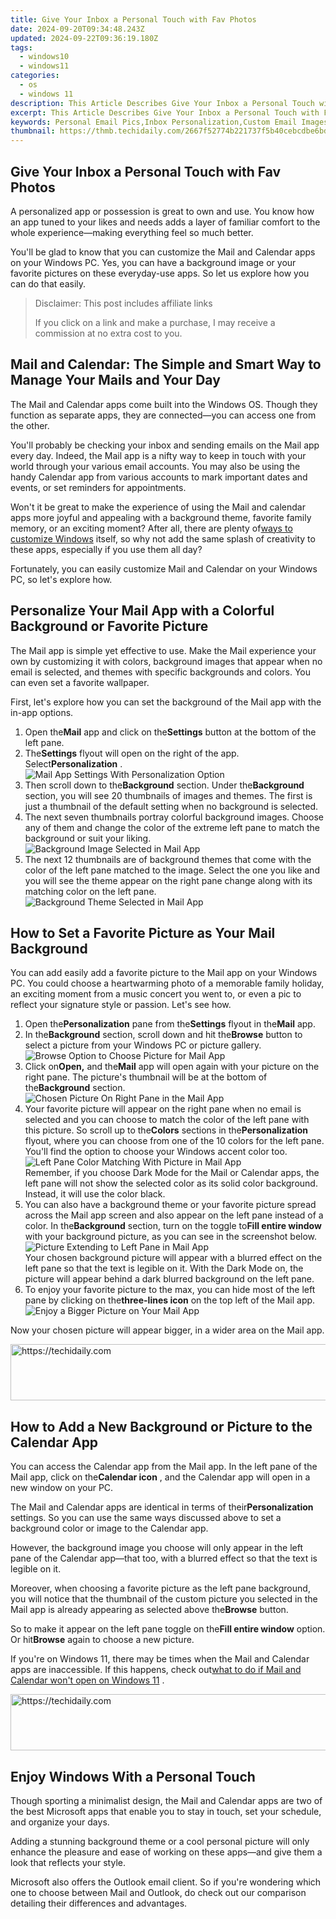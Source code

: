 ```yaml
---
title: Give Your Inbox a Personal Touch with Fav Photos
date: 2024-09-20T09:34:48.243Z
updated: 2024-09-22T09:36:19.180Z
tags:
  - windows10
  - windows11
categories:
  - os
  - windows 11
description: This Article Describes Give Your Inbox a Personal Touch with Fav Photos
excerpt: This Article Describes Give Your Inbox a Personal Touch with Fav Photos
keywords: Personal Email Pics,Inbox Personalization,Custom Email Images,Favorite Photo Emails,Personal Email Aesthetics,Unique Email Design,Personalized Email Themes
thumbnail: https://thmb.techidaily.com/2667f52774b221737f5b40cebcdbe6bd28a1a07909c05b7a4646323bdf667e48.jpg
---
```


## Give Your Inbox a Personal Touch with Fav Photos

 A personalized app or possession is great to own and use. You know how an app tuned to your likes and needs adds a layer of familiar comfort to the whole experience—making everything feel so much better.

 You'll be glad to know that you can customize the Mail and Calendar apps on your Windows PC. Yes, you can have a background image or your favorite pictures on these everyday-use apps. So let us explore how you can do that easily.

>  Disclaimer: This post includes affiliate links
>
>  If you click on a link and make a purchase, I may receive a commission at no extra cost to you.
>

## Mail and Calendar: The Simple and Smart Way to Manage Your Mails and Your Day

 The Mail and Calendar apps come built into the Windows OS. Though they function as separate apps, they are connected—you can access one from the other.

 You'll probably be checking your inbox and sending emails on the Mail app every day. Indeed, the Mail app is a nifty way to keep in touch with your world through your various email accounts. You may also be using the handy Calendar app from various accounts to mark important dates and events, or set reminders for appointments.

 Won't it be great to make the experience of using the Mail and calendar apps more joyful and appealing with a background theme, favorite family memory, or an exciting moment? After all, there are plenty of[ways to customize Windows](https://www.makeuseof.com/tag/complete-guide-windows-customization/) itself, so why not add the same splash of creativity to these apps, especially if you use them all day?

 Fortunately, you can easily customize Mail and Calendar on your Windows PC, so let's explore how.

## Personalize Your Mail App with a Colorful Background or Favorite Picture

 The Mail app is simple yet effective to use. Make the Mail experience your own by customizing it with colors, background images that appear when no email is selected, and themes with specific backgrounds and colors. You can even set a favorite wallpaper.

 First, let's explore how you can set the background of the Mail app with the in-app options.

1. Open the**Mail** app and click on the**Settings** button at the bottom of the left pane.
2. The**Settings** flyout will open on the right of the app. Select**Personalization** .  
![Mail App Settings With Personalization Option](https://static1.makeuseofimages.com/wordpress/wp-content/uploads/2022/12/mail-app-settings-flyout.jpg)
3. Then scroll down to the**Background** section. Under the**Background** section, you will see 20 thumbnails of images and themes. The first is just a thumbnail of the default setting when no background is selected.
4. The next seven thumbnails portray colorful background images. Choose any of them and change the color of the extreme left pane to match the background or suit your liking.  
![Background Image Selected in Mail App](https://static1.makeuseofimages.com/wordpress/wp-content/uploads/2022/12/select-background-image-mail-app.jpg)
5. The next 12 thumbnails are of background themes that come with the color of the left pane matched to the image. Select the one you like and you will see the theme appear on the right pane change along with its matching color on the left pane.  
![Background Theme Selected in Mail App](https://static1.makeuseofimages.com/wordpress/wp-content/uploads/2022/12/select-background-theme-mail-app.jpg)

## How to Set a Favorite Picture as Your Mail Background

 You can add easily add a favorite picture to the Mail app on your Windows PC. You could choose a heartwarming photo of a memorable family holiday, an exciting moment from a music concert you went to, or even a pic to reflect your signature style or passion. Let's see how.

1. Open the**Personalization** pane from the**Settings** flyout in the**Mail** app.
2. In the**Background** section, scroll down and hit the**Browse** button to select a picture from your Windows PC or picture gallery.  
![Browse Option to Choose Picture for Mail App](https://static1.makeuseofimages.com/wordpress/wp-content/uploads/2022/12/browse-to-choose-picture-mail-app.jpg)
3. Click on**Open,** and the**Mail** app will open again with your picture on the right pane. The picture's thumbnail will be at the bottom of the**Background** section.  
![Chosen Picture On Right Pane in the Mail App](https://static1.makeuseofimages.com/wordpress/wp-content/uploads/2022/12/chosen-picture-on-right-pane-mail-app.jpg)
4. Your favorite picture will appear on the right pane when no email is selected and you can choose to match the color of the left pane with this picture. So scroll up to the**Colors** sections in the**Personalization** flyout, where you can choose from one of the 10 colors for the left pane. You'll find the option to choose your Windows accent color too.  
![Left Pane Color Matching With Picture in Mail App](https://static1.makeuseofimages.com/wordpress/wp-content/uploads/2022/12/choose-left-pane-color-to-match-picture.jpg)  
 Remember, if you choose Dark Mode for the Mail or Calendar apps, the left pane will not show the selected color as its solid color background. Instead, it will use the color black.
5. You can also have a background theme or your favorite picture spread across the Mail app screen and also appear on the left pane instead of a color. In the**Background** section, turn on the toggle to**Fill entire window** with your background picture, as you can see in the screenshot below.  
![Picture Extending to Left Pane in Mail App](https://static1.makeuseofimages.com/wordpress/wp-content/uploads/2022/12/extend-picture-to-left-pane-mail-app.jpg)  
 Your chosen background picture will appear with a blurred effect on the left pane so that the text is legible on it. With the Dark Mode on, the picture will appear behind a dark blurred background on the left pane.
6. To enjoy your favorite picture to the max, you can hide most of the left pane by clicking on the**three-lines icon** on the top left of the Mail app.  
![Enjoy a Bigger Picture on Your Mail App](https://static1.makeuseofimages.com/wordpress/wp-content/uploads/2022/12/enjoy-bigger-picture-on-mail-app-1.jpg)

 Now your chosen picture will appear bigger, in a wider area on the Mail app.

<!-- affiliate ads begin -->
<a href="https://appsumo.8odi.net/c/5597632/2105874/7443" target="_top" id="2105874">
  <img src="//a.impactradius-go.com/display-ad/7443-2105874" border="0" alt="https://techidaily.com" width="728" height="90"/>
</a>
<img height="0" width="0" src="https://appsumo.8odi.net/i/5597632/2105874/7443" style="position:absolute;visibility:hidden;" border="0" />
<!-- affiliate ads end -->

## How to Add a New Background or Picture to the Calendar App

 You can access the Calendar app from the Mail app. In the left pane of the Mail app, click on the**Calendar icon** , and the Calendar app will open in a new window on your PC.

 The Mail and Calendar apps are identical in terms of their**Personalization** settings. So you can use the same ways discussed above to set a background color or image to the Calendar app.

 However, the background image you choose will only appear in the left pane of the Calendar app—that too, with a blurred effect so that the text is legible on it.

 Moreover, when choosing a favorite picture as the left pane background, you will notice that the thumbnail of the custom picture you selected in the Mail app is already appearing as selected above the**Browse** button.

 So to make it appear on the left pane toggle on the**Fill entire window** option. Or hit**Browse** again to choose a new picture.

 If you're on Windows 11, there may be times when the Mail and Calendar apps are inaccessible. If this happens, check out[what to do if Mail and Calendar won't open on Windows 11](https://www.makeuseof.com/windows-11-mail-calendar-wont-open/) .

<!-- affiliate ads begin -->
<a href="https://aligracehair.sjv.io/c/5597632/1884002/19272" target="_top" id="1884002">
  <img src="//a.impactradius-go.com/display-ad/19272-1884002" border="0" alt="https://techidaily.com" width="728" height="90"/>
</a>
<img height="0" width="0" src="https://aligracehair.sjv.io/i/5597632/1884002/19272" style="position:absolute;visibility:hidden;" border="0" />
<!-- affiliate ads end -->

## Enjoy Windows With a Personal Touch

 Though sporting a minimalist design, the Mail and Calendar apps are two of the best Microsoft apps that enable you to stay in touch, set your schedule, and organize your days.

 Adding a stunning background theme or a cool personal picture will only enhance the pleasure and ease of working on these apps—and give them a look that reflects your style.

 Microsoft also offers the Outlook email client. So if you're wondering which one to choose between Mail and Outlook, do check out our comparison detailing their differences and advantages.

<ins class="adsbygoogle"
     style="display:block"
     data-ad-format="autorelaxed"
     data-ad-client="ca-pub-7571918770474297"
     data-ad-slot="1223367746"></ins>

<ins class="adsbygoogle"
     style="display:block"
     data-ad-client="ca-pub-7571918770474297"
     data-ad-slot="8358498916"
     data-ad-format="auto"
     data-full-width-responsive="true"></ins>



